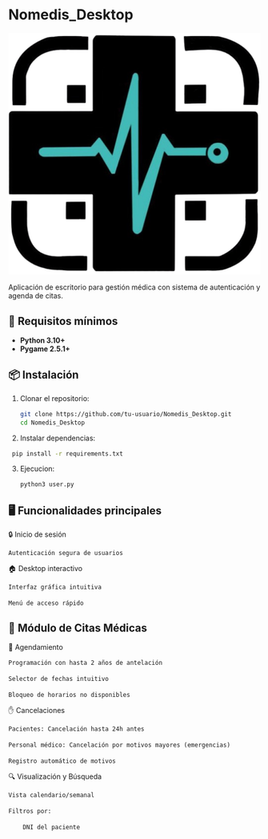 # Nomedis_Desktop  

![Logo de Nomedis](Imagenes/logo.png)  

Aplicación de escritorio para gestión médica con sistema de autenticación y agenda de citas.  

## 🚀 Requisitos mínimos  
- **Python 3.10+**  
- **Pygame 2.5.1+**  

## 📦 Instalación  
1. Clonar el repositorio:  
   ```bash  
   git clone https://github.com/tu-usuario/Nomedis_Desktop.git  
   cd Nomedis_Desktop
   ```
   
2. Instalar dependencias:
  ```bash
   pip install -r requirements.txt  
   ```
3. Ejecucion:
   ```bash
   python3 user.py
   ```
## 🖥️ Funcionalidades principales
🔒 Inicio de sesión

    Autenticación segura de usuarios

🏠 Desktop interactivo

    Interfaz gráfica intuitiva

    Menú de acceso rápido
## 🏥 Módulo de Citas Médicas
📅 Agendamiento

    Programación con hasta 2 años de antelación

    Selector de fechas intuitivo

    Bloqueo de horarios no disponibles

✋ Cancelaciones

    Pacientes: Cancelación hasta 24h antes

    Personal médico: Cancelación por motivos mayores (emergencias)

    Registro automático de motivos

🔍 Visualización y Búsqueda

    Vista calendario/semanal

    Filtros por:

        DNI del paciente
